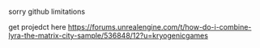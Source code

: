 sorry github limitations

get projedct here
https://forums.unrealengine.com/t/how-do-i-combine-lyra-the-matrix-city-sample/536848/12?u=kryogenicgames
